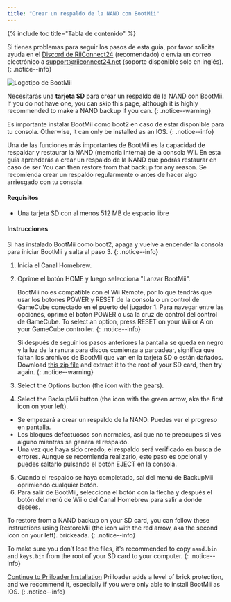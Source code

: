 ```yaml
---
title: "Crear un respaldo de la NAND con BootMii"
---
```


{% include toc title="Tabla de contenido" %}

Si tienes problemas para seguir los pasos de esta guía, por favor solicita ayuda en el [Discord de RiiConnect24](https://discord.gg/rc24) (recomendado) o envía un correo electrónico a [support@riiconnect24.net](mailto:support@riiconnect24.net) (soporte disponible solo en inglés).
{: .notice--info}

![Logotipo de BootMii](/images/bootmii.png)

Necesitarás una **tarjeta SD** para crear un respaldo de la NAND con BootMii. If you do not have one, you can skip this page, although it is highly recommended to make a NAND backup if you can.
{: .notice--warning}

Es importante instalar BootMii como boot2 en caso de estar disponible para tu consola. Otherwise, it can only be installed as an IOS.
{: .notice--info}

Una de las funciones más importantes de BootMii es la capacidad de respaldar y restaurar la NAND (memoria interna) de la consola Wii. En esta guía aprenderás a crear un respaldo de la NAND que podrás restaurar en caso de ser You can then restore from that backup for any reason. Se recomienda crear un respaldo regularmente o antes de hacer algo arriesgado con tu consola.

#### Requisitos
* Una tarjeta SD con al menos 512 MB de espacio libre

#### Instrucciones
Si has instalado BootMii como boot2, apaga y vuelve a encender la consola para iniciar BootMii y salta al paso 3.
{: .notice--info}
1. Inicia el Canal Homebrew.
2. Oprime el botón HOME y luego selecciona "Lanzar BootMii".

    BootMii no es compatible con el Wii Remote, por lo que tendrás que usar los botones POWER y RESET de la consola o un control de GameCube conectado en el puerto del jugador 1. Para navegar entre las opciones, oprime el botón POWER o usa la cruz de control del control de GameCube. To select an option, press RESET on your Wii or A on your GameCube controller.
    {: .notice--info}


    Si después de seguir los pasos anteriores la pantalla se queda en negro y la luz de la ranura para discos comienza a parpadear, significa que faltan los archivos de BootMii que van en la tarjeta SD o están dañados. Download [this zip file](https://static.hackmii.com/bootmii_sd_files.zip) and extract it to the root of your SD card, then try again.
    {: .notice--warning}

3. Select the Options button (the icon with the gears).
4. Select the BackupMii button (the icon with the green arrow, aka the first icon on your left).
- Se empezará a crear un respaldo de la NAND. Puedes ver el progreso en pantalla.
- Los bloques defectuosos son normales, así que no te preocupes si ves alguno mientras se genera el respaldo.
- Una vez que haya sido creado, el respaldo será verificado en busca de errores. Aunque se recomienda realizarlo, este paso es opcional y puedes saltarlo pulsando el botón EJECT en la consola.
5. Cuando el respaldo se haya completado, sal del menú de BackupMii oprimiendo cualquier botón.
6. Para salir de BootMii, selecciona el botón con la flecha y después el botón del menú de Wii o del Canal Homebrew para salir a donde desees.

To restore from a NAND backup on your SD card, you can follow these instructions using RestoreMii (the icon with the red arrow, aka the second icon on your left). brickeada.
{: .notice--info}

To make sure you don’t lose the files, it's recommended to copy `nand.bin` and `keys.bin` from the root of your SD card to your computer.
{: .notice--info}

[Continue to Priiloader Installation](priiloader) Priiloader adds a level of brick protection, and we recommend it, especially if you were only able to install BootMii as IOS.
{: .notice--info}
